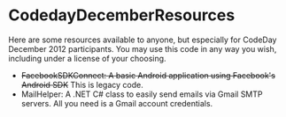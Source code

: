 CodedayDecemberResources
========================

Here are some resources available to anyone, but especially for CodeDay December 2012 participants.
You may use this code in any way you wish, including under a license of your choosing.

+ <del>FacebookSDKConnect: A basic Android application using Facebook's Android SDK</del> This is legacy code.
+ MailHelper: A .NET C# class to easily send emails via Gmail SMTP servers. All you need is a Gmail account credentials.
